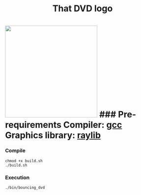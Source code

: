 <h1 align="center">That DVD logo<h1>
<img src="https://user-images.githubusercontent.com/38325426/210765189-cdfc09ed-6af4-484d-afdc-eb570eb3a406.gif" height=300 width=300>
### Pre-requirements
Compiler: <a href="https://gcc.gnu.org"><b>gcc</b></a> <br>
Graphics library: <a href="https://raylib.com"><b>raylib</b></a> 

### Compile
    chmod +x build.sh
    ./build.sh

### Execution
    ./bin/bouncing_dvd

